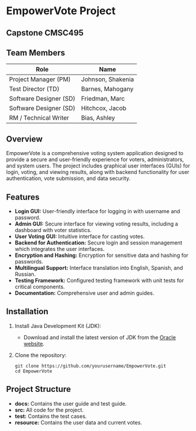 # EmpowerVote Project

## Capstone CMSC495
## Team Members

| Role                      | Name                |
|---------------------------|---------------------|
| Project Manager (PM)      | Johnson, Shakenia   |
| Test Director (TD)        | Barnes, Mahogany    |
| Software Designer (SD)    | Friedman, Marc      |
| Software Designer (SD)    | Hitchcox, Jacob     |
| RM / Technical Writer     | Bias, Ashley        |


## Overview
EmpowerVote is a comprehensive voting system application designed to provide a secure and user-friendly experience for voters, administrators, and system users. The project includes graphical user interfaces (GUIs) for login, voting, and viewing results, along with backend functionality for user authentication, vote submission, and data security.

## Features
- **Login GUI:** User-friendly interface for logging in with username and password.
- **Admin GUI:** Secure interface for viewing voting results, including a dashboard with voter statistics.
- **User Voting GUI:** Intuitive interface for casting votes.
- **Backend for Authentication:** Secure login and session management which integrates the user interfaces.
- **Encryption and Hashing:** Encryption for sensitive data and hashing for passwords.
- **Multilingual Support:** Interface translation into English, Spanish, and Russian.
- **Testing Framework:** Configured testing framework with unit tests for critical components.
- **Documentation:** Comprehensive user and admin guides.

## Installation
1. Install Java Development Kit (JDK):
   - Download and install the latest version of JDK from the [Oracle website](https://www.oracle.com/java/technologies/javase-downloads.html).

2. Clone the repository:
   ```
   git clone https://github.com/yourusername/EmpowerVote.git
   cd EmpowerVote
   ```

## Project Structure
- **docs:** Contains the user guide and test guide.
- **src:** All code for the project.
- **test:** Contains the test cases.
- **resource:** Contains the user data and current votes.
